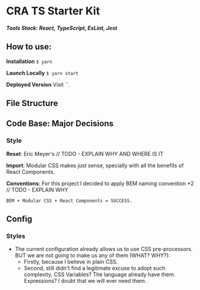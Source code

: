 # CRA TS Starter Kit

##### Tools Stack: React, TypeScript, EsLint, Jest

## How to use:

**Installation** `$ yarn`

**Launch Locally** `$ yarn start`

**Deployed Version** Visit ``.

## File Structure

## Code Base: Major Decisions

### Style

**Reset**: Eric Meyer's // TODO - EXPLAIN WHY AND WHERE IS IT

**Import**: Modular CSS makes just sense, specially with all the benefits of React Components.

**Conventions**: For this project I decided to apply BEM naming convention \*2 // TODO - EXPLAIN WHY

```
BEM + Modular CSS + React Components = SUCCESS.
```

## Config

### Styles

- The current configuration already allows us to use CSS pre-processors. BUT we are not going to make us any of them (WHAT? WHY?):
  - Firstly, because I believe in plain CSS.
  - Second, still didn't find a legitimate excuse to adopt such complexity. CSS Variables? The language already have them. Expressions? I doubt that we will ever need them.
